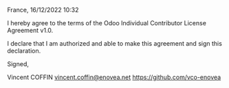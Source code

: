 France, 16/12/2022 10:32

I hereby agree to the terms of the Odoo Individual Contributor License
Agreement v1.0.

I declare that I am authorized and able to make this agreement and sign this
declaration.

Signed,

Vincent COFFIN vincent.coffin@enovea.net https://github.com/vco-enovea